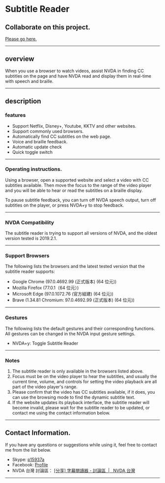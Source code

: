 # Subtitle Reader

## Collaborate on this project.

[Please go here. ](https://github.com/maxe-hsieh/subtitle_reader)

---

## overview

When you use a browser to watch videos, assist NVDA in finding CC subtitles on the page and have NVDA read and display them in real-time with speech and braille.

---

## description

### features

* Support Netflix, Disney+, Youtube, KKTV and other websites.
* Support commonly used browsers.
* Automatically find CC subtitles on the web page.
* Voice and braille feedback.
* Automatic update check
* Quick toggle switch

---

### Operating instructions.

Using a browser, open a supported website and select a video with CC subtitles available. Then move the focus to the range of the video player and you will be able to hear or read the subtitles on a braille display.

To pause subtitle feedback, you can turn off NVDA speech output, turn off subtitles on the player, or press NVDA+y to stop feedback.

---

### NVDA Compatibility

The subtitle reader is trying to support all versions of NVDA, and the oldest version tested is 2019.2.1.

---

### Support Browsers

The following lists the browsers and the latest tested version that the subtitle reader supports:

* Google Chrome (97.0.4692.99 (正式版本) (64 位元))
* Mozilla Firefox (77.0.1（64 位元）)
* Microsoft Edge (97.0.1072.76 (官方組建) (64 位元))
* Brave (1.34.81 Chromium: 97.0.4692.99 (正式版本) (64 位元))

---

### Gestures

The following lists the default gestures and their corresponding functions. All gestures can be changed in the NVDA input gesture settings.

* NVDA+y: Toggle Subtitle Reader

---

### Notes

1. The subtitle reader is only available in the browsers listed above.
2. Focus must be on the video player to hear the subtitles, and usually the current time, volume, and controls for setting the video playback are all part of the video player's range.
3. Please confirm that the video has CC subtitles available, if it does, you can use the browsing mode to find the dynamic subtitle text.
4. If the website updates its playback interface, the subtitle reader will become invalid, please wait for the subtitle reader to be updated, or contact me using the contact information below.

---

## Contact Information.

If you have any questions or suggestions while using it, feel free to contact me from the list below.

* Skype:
[p15937a](https://join.skype.com/invite/VnIdifjym1OR)
* Facebook:
[Profile](https://m.facebook.com/profile.php?id=100002631752665&refid=46&ref=content_filter&__xts__[0]=12.%7B%22browse_result_type%22%3A%22browse_type_user%22%2C%22click_type%22%3A%22result%22%2C%22module_result_position%22%3A0%2C%22module_role%22%3A%22ENTITY_USER%22%2C%22result_id%22%3A100002631752665%2C%22session_id%22%3A%222108b07c-e391-4921-aaa7-474a90634d73%22%2C%22unit_id%22%3A%22mtouch_bem_res%3A30287062e76b81d229366f24878df5b4%22%2C%22unit_id_click_type%22%3A%22graph_search_results_item_in_module_tapped%22%2C%22unit_id_result_id%22%3A100002631752665%7D)
* NVDA 台灣 討論區：
[[分享] 字幕閱讀器 - 討論區  |   NVDA 台灣](https://www.nvda.tw/discussion/ui=2005603400tm=1964947895)

---
